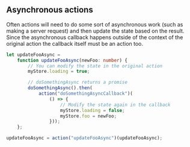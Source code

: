 ## Asynchronous actions

Often actions will need to do some sort of asynchronous work (such as making a server request) and then update the state based on the result.
Since the asynchronous callback happens outside of the context of the original action the callback itself must be an action too.

```typescript
let updateFooAsync =
	function updateFooAsync(newFoo: number) {
		// You can modify the state in the original action
		myStore.loading = true;

		// doSomethingAsync returns a promise
		doSomethingAsync().then(
			action("doSomethingAsyncCallback")(
				() => {
					// Modify the state again in the callback
					myStore.loading = false;
					myStore.foo = newFoo;
				}));
	};

updateFooAsync = action("updateFooAsync")(updateFooAsync);
```
